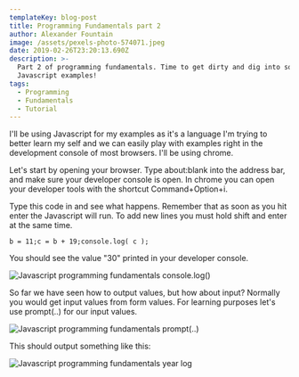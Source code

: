 ```yaml
---
templateKey: blog-post
title: Programming Fundamentals part 2
author: Alexander Fountain
image: /assets/pexels-photo-574071.jpeg
date: 2019-02-26T23:20:13.690Z
description: >-
  Part 2 of programming fundamentals. Time to get dirty and dig into some
  Javascript examples!
tags:
  - Programming
  - Fundamentals
  - Tutorial
---
```



I'll be using Javascript for my examples as it's a language I'm trying to better learn my self and we can easily play with examples right in the development console of most browsers. I'll be using chrome.

Let's start by opening your browser. Type about:blank into the address bar, and make sure your developer console is open. In chrome you can open your developer tools with the shortcut Command+Option+i. 

Type this code in and see what happens. Remember that as soon as you hit enter the Javascript will run. To add new lines you must hold shift and enter at the same time.

```
b = 11;c = b + 19;console.log( c );
```

You should see the value "30" printed in your developer console.

![Javascript programming fundamentals console.log()](/assets/screen-shot-2019-02-27-at-10.40.58-am.png "Javascript programming fundamentals console.log()")

So far we have seen how to output values, but how about input? Normally you would get input values from form values. For learning purposes let's use prompt(..) for our input values.

![Javascript programming fundamentals prompt(..)](/assets/screen-shot-2019-02-27-at-10.51.59-am.png "Javascript programming fundamentals prompt(..)")

This should output something like this:

![Javascript programming fundamentals year log](/assets/screen-shot-2019-02-27-at-10.51.32-am.png "Javascript programming fundamentals year log")
